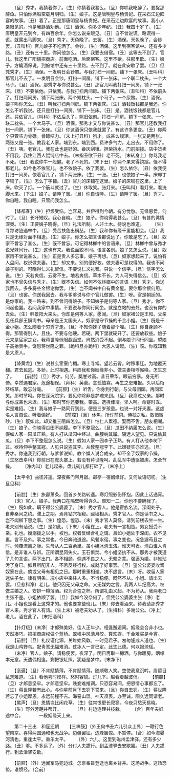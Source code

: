 <!-- { "loadSidebar": true } -->
　　〔旦〕秀才。我猜着你了。〔生〕你猜着我甚么。〔旦〕你哄我吃醉了。要捉那醉鱼。只怕你满船空载月明归。〔生〕娘子。这是唐明皇与杨贵妃。在采石江边飮宴的故事。〔丑〕着了。正是那唐明皇与杨贵妃。在采石江边飮宴的故事。我小人亲眼见的。也是我斟酒劝他。〔生〕酒保。你多少年纪。〔丑〕我四十岁了。〔生〕唐明皇开元到今。有四百余年。你怎么说亲眼见。〔丑〕自不曾说谎。略谎得一谎。就露出马脚来。〔旦〕秀才。天色晚了。去罢。〔生〕酒保。天色晚了。会钞罢。〔丑叫科〕官儿娘子不吃酒了。会钞。〔生〕酒保。这里到宿客馆中。还有多少路。〔丑〕还有三十里。你问他怎么。〔生〕我要去借宿。〔丑〕这等去不到了。官儿。我这里广阳鎭招商店。前面吃酒。后面宿客。这里不歇。往那里歇。〔生〕娘子。方纔酒保说。到旅馆中还有三十里路。去不到了。就在此安歇了罢。〔旦〕但凭秀才。〔生〕酒保。一发明日会钞罢。与我打扫一间房。铺下一张床。〔丑叫科〕那官儿不去了。一发明日会钞。打扫一间房。铺下一张床。一个联二枕头。一个大马子。〔旦〕酒保。那秀才与你说甚么。〔丑〕那官儿叫我打扫一间房。铺下一张床。〔旦〕不要依他。只依我。与我打扫两间房。铺下两张床。〔丑叫科〕不依前头了。打扫两间房。铺下两张床。两个短枕头。一个马子。一个尿鳖。〔生〕酒保。娘子叫你怎么。〔丑〕叫我打扫两间房。铺下两张床。〔生〕酒钱饭钱都是我还。你怎么不听我说。还只是打扫一间房。铺下一张床。〔丑〕是。酒钱饭钱都是官儿还。只依官儿。〔叫科〕不依后头了。照旧依前。打扫一间房。铺下一张床。一个联二枕头。一个大马子。〔旦〕酒保。那秀才又与你说甚么。〔丑〕那官儿还教我打扫一间房。铺下一张床。〔旦〕你这酒保只依我就罢了。有这许多更变。〔丑〕你两个只管咭力骨碌。骨碌咭力。〔末上打丑科〕狗才。成甚么规矩。一张又是两张。两张又是一张。教我老人家。端到东。端到西。费许多气力。走出去。不用你了。〔丑〕咦。老官儿。我在此也是好的。畚灰刮镬。担柴挑水。门前招接。店中货卖不用我。我住江西人馄饨店中去。〔末指丑欲下丑〕老不死。〔末转身上〕你骂我老不死。〔丑〕我说你牛一般健。老了不死的。〔末下丑〕你两个果来得跷蹊。怪不得那老儿。如今也不依官儿。也不依娘子。依了我罢。〔生〕怎么依你。〔丑〕依我便打扫一间房。依着官儿了。铺下两张床。〔生〕一张。〔丑〕也依娘子一半。床却丁字铺了。〔生〕怎么丁字铺。〔丑〕官儿的床铺在这里。娘子的床铺在这里。上了床。吹灭了灯。一个筋斗就过了。〔生〕休取笑。张灯来。〔丑叫科〕看灯来。看洗脚水来。〔下生〕娘子。请睡了罢。〔旦〕你自请睡。〔生〕请睡了罢。〔旦〕秀才。你自睡。我自睡。只管问我怎么。 

　　【绛都春】〔生〕担烦受恼。岂容易。共伊得到今朝。有分忧愁。无缘恩爱。何时了。〔旦〕长吁短叹。我心自晓。〔生〕娘子。你晓得我甚么。〔旦〕有甚的眞情深奥。〔生〕正要娘子晓得。〔旦〕礼法所制。人非土木。待说也难道。 
　　〔生〕寻踪访迹遇林中。〔旦〕受苦扶危出祸丛。〔生〕我和你有缘千里能相会。〔旦〕我只是无缘对面不相逢。〔生〕娘子。你怎么把言语都说远了。你敢是忘了。〔旦〕奴家不曾忘了甚么。〔生〕旣不曾忘。可记得林榔中的言语来。〔旦〕林榔中曾与秀才说兄妹同行。〔生〕这也有来。我说面貌不同。语言各别。娘子又怎么说。〔旦〕奴家再不曾说甚么。〔生〕正是贵人多忘事。娘子再想。〔旦〕奴家想起来了。说怕有人盘问。权说做夫妻。〔生〕却又来。别的便好权。做夫妻可是权得的。我也不问娘子别的。可晓得仁义礼智信。不要说仁义礼智。只说一个信字。〔旦〕信字怎么说。〔生〕天若爽信。云雾不生。地若爽信。草木不长。为人可失得信么。〔旦〕奴家也不曾失信与秀才。〔生〕旣不失信。如何不依林榔中的言语〔旦〕秀才。你送我回去。多多将些金银谢你罢。〔生〕岂不闻书中自有黄金屋。要你那金银何用。〔旦〕也罢。你送我回去。我与爹爹说与你个官儿做罢。〔生〕呀。官是朝廷的。是你家的。我一路来。到不曾问得娘子。不知娘子是何等人家。〔旦〕秀才。你不问起也罢。若问我家中事情。不要说与你同行同坐。就是立站的去处。也没有你的去处。〔生〕韩景阳大来头。你却是何等人家。愿闻。〔旦〕奴家祖公是王和。父亲见任兵部王鎭尙书。母亲是王太国夫人。奴家是守节操的千金小姐。〔生〕旣是千金小姐。怎么随着个穷秀才走。〔旦〕不知你妹子随着那个哩。〔生〕你自身顾不得。那管得别人。且住。不要与他硬。若硬。两下里就硬开了。还要放软些。娘子元来是宦家之女。我蒋世隆低眼觑画堂。尙然消受不起。倒与娘子同行同坐。望娘子高抬贵手。饶恕蒋世隆之罪。〔跪科旦亦跪科〕大恩人请起。〔生〕咳。你旣知我是大恩人。 

　　【降黄龙】〔生〕说甚么宦室门楣。寒士寻常。望若云霄。时移事迁。为地覆天翻。君去民逃。多娇。此时相遇。料应我和你姻缘非小。做夫妻相呼厮唤。怎生忘了。 
　　【前腔】〔旦〕秀才。何劳。奬誉过高。昔日荣华。眼前穷暴。身无所倚。幸然遇君家。危途相保。〔拜科〕英豪。念孤恤寡。再生之恩难报。久以后衔环结草。敢忘分毫。 
　　【前腔】〔生〕听吿。你身到行朝。与父母团圞。再同欢笑。那时节呵。你在深沉院宇。要见你除非是梦魂来到。〔旦〕我禀过父亲。那时与你成亲也未迟。〔生〕那时节你还要我。攀高。选择佳壻。卑人呵。命蹇时乖。实是难招。〔生〕我与娘子一路同行到此。便是三岁孩童。也说一对好夫妻。这虚名人言自说。听着偏好。 
　　【前腔】〔旦〕休焦。所许前词。侍枕之私。敢惜微眇。〔生〕旣如此。却又推三阻四怎么。〔旦〕怕仁人累德。娶而不吿。朋友相嘲。〔生〕娘子。你晓得瓜田不纳履。李下不整冠么。〔旦〕瓜田不纳履怎么说。〔生〕假如人家一园瓜正熟。有人打从瓜园中经过。曲腰纳其履。隔远人望见。只说偷其瓜。〔旦〕李下不整冠怎么说。〔生〕假如人家一园李子正熟。有人打从他李树下过。欲待伸手整其冠。人见只说盗其李。从敎整冠李下。此嫌疑实亦难逃。〔旦〕秀才。你送我到行朝。与爹爹说知。教个媒人说合成亲。却不全了奴家的节操。〔生怒击卓科〕你前日在虎头寨上。若没有蒋世隆呵。乱乱军中遭驱被虏。怎全节操。 
　　〔净内叫〕老儿起来。盘儿碗儿都打碎了。〔末净上〕 

　　【太平令】曲径非遥。深夜柴门带月敲。邮亭一宿姻缘好。又何故语叨叨。〔生旦见科〕 

　　【前腔】〔生〕旅邸萧条。回首乡关路转遥。寒灯照影伤怀抱。因此上话通宵。 
　　〔末〕官人。娘子。我两口在隔壁听得许久。颇知一二。你也不要瞒我了。〔生〕旣如此。瞒不得公公婆婆了。〔末〕秀才官人。他是宦族名流。深闺处子。自非桑间之约。濮上之期。焉肯钻穴相窥。踰墙相从。秀才官人。你是读书之人。岂不闻柳下惠之事。〔生〕惶恐。惶恐。〔末〕秀才官人莫怪。请到前楼去坐一坐。老夫别有话说。〔生〕是如此。〔下末〕小姐在上。老夫有一言相吿。男女授受不亲。礼也。嫂溺援之以手。权也。权者反经合礼之谓。且如小姐处于深闺。衣不见裏。言不及外。事之常也。今日奔驰道途。风餐水宿。事之变也。况急遽苟且之时。倾覆流离之际。失母从人二百余里。虽小姐冰淸玉洁。惟天可表。淸白谁人肯信。是非谁人与辨。正所谓昆冈失火。玉石俱焚。今小姐坚执不从。那秀才被我道了几句言语。两下出门。各不相顾。倘遇不良之人。无赖之辈。强逼为婚。非惟玷污了身已。抑且所配非人。不若反经行权。成就了好事罢。〔旦〕望公公婆婆收留奴家在此。倘或父母有相见之日。那时重重相谢。决不虚言。〔末〕呀。收留人家迷失子女。律有明条。况小店中来往人多。不当稳便。旣然不从。小姐。请出去罢。〔旦悲科净〕老儿。他只因无父母之命。又无媒妁之言。我两人年纪高大。权做主婚之人。安排一樽薄酒。权为合卺之杯。所谓礼由义起。不为苟从。我两老口主张不差。小姐依顺了罢。〔旦〕我如今没奈何了。但凭公公婆婆主张〔净〕老儿。小姐也是看上这秀才的。他也要拿些班儿。〔末〕你去看酒来。待我请那秀才官人来。秀才官人有请。〔生上末〕被老夫劝从了。〔生揖科〕多谢公公。〔净上〕老儿。酒在此了。〔末把酒科〕 

　　【扑灯蛾】〔末净〕才郞殊美好。佳人正年少。相逢邂逅间。姻缘会合非小也。天然凑巧。把招商店权做个蓝桥。翠帷中风淸月皎。算欢娱。千金难买是今宵。 
　　【前腔】〔旦〕礼仪谨化源。关睢始风敎。一时见君子。匆匆遽成人道也。〔生〕我是山鸡野鸟。配靑鸾无福难消。仗冰人一言已定。此生此德。何以报琼瑶。 
　　〔末净〕官人。娘子。请稳便罢。夜深了。明日再取一樽酒。与你暖房。姻缘本无意。天遣偶相逢。剩把银缸照。犹疑是梦中。〔末净下〕 

　　【衮遍】〔旦〕不肯赋情薄。不肯赋情薄。随顺敎人笑。空使我意沉吟。眉留目乱羞难道。〔生〕看他喜时模样。愁时容貌。灯儿下。越看着越波俏。 
　　【前腔】〔旦〕才郞意坚牢。才郞意坚牢。贱妾难推调。只恐容易间。把恩情心事都忘了。〔生〕蒋世隆若有此心。与你星前月下去罚下誓来。〔旦〕你自去罚。〔生〕蒋世隆若忘了小姐厚恩。永远前程不吉。海誓山盟。神天须表。办至诚。图久远同谐老。 
　　【尾声】〔旦〕恩情岂比闲花草。〔生〕往常恨更长寂寥。今夜只愁天易晓。 
　　〔生〕野外芳葩并蒂开。　　　　〔旦〕村边连理共枝栽。 
　　〔合〕百年夫妇途中合。　　　　一段姻缘天上来。 

　　第二十三出　和寇还朝 
　　【三棒鼓】〔外王尙书丑六儿引众上外〕一鞭行色望南京。喜得两国通和也无战争。边疆罢征。边烽罢惊。不暂停。〔合〕如今海晏河淸也。重逢太平。重乐太平。 
　　〔外〕六儿。这里到磁州孟津驿。还有多少路。〔丑〕爹。不多远了。〔外〕分付人夫趱行。到孟津驿去安歇罢。〔丑〕人夫趱行。到孟津驿安歇。 

　　【前腔】〔外〕远闻军马犯边城。怎奈奉旨登途也离乡背井。这场战争。这场恐惊。谁惯经。〔合前〕 

